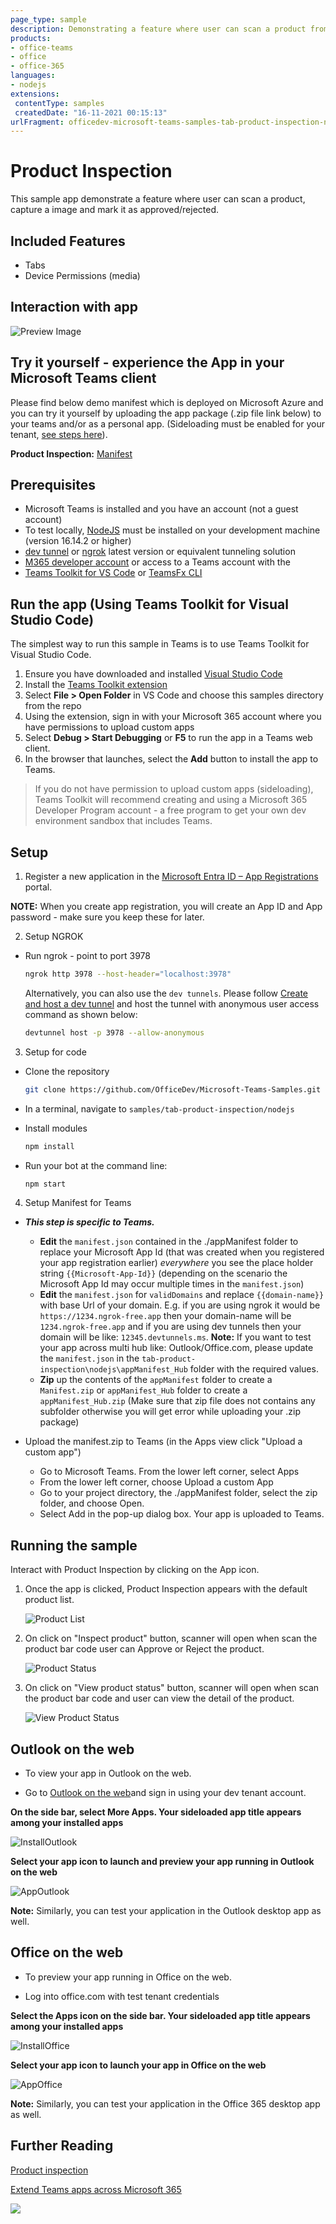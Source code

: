 ```yaml
---
page_type: sample
description: Demonstrating a feature where user can scan a product from teams tab and mark it as approved/rejected.
products:
- office-teams
- office
- office-365
languages:
- nodejs
extensions:
 contentType: samples
 createdDate: "16-11-2021 00:15:13"
urlFragment: officedev-microsoft-teams-samples-tab-product-inspection-nodejs
---
```


# Product Inspection

This sample app demonstrate a feature where user can scan a product, capture a image and mark it as approved/rejected.

 ## Included Features
* Tabs
* Device Permissions (media)
	
## Interaction with app

![Preview Image](Images/Preview.gif)

## Try it yourself - experience the App in your Microsoft Teams client
Please find below demo manifest which is deployed on Microsoft Azure and you can try it yourself by uploading the app package (.zip file link below) to your teams and/or as a personal app. (Sideloading must be enabled for your tenant, [see steps here](https://docs.microsoft.com/microsoftteams/platform/concepts/build-and-test/prepare-your-o365-tenant#enable-custom-teams-apps-and-turn-on-custom-app-uploading)).

**Product Inspection:** [Manifest](/samples/tab-product-inspection/csharp/demo-manifest/Tab-Product-Inspection.zip)

## Prerequisites

- Microsoft Teams is installed and you have an account (not a guest account)
- To test locally, [NodeJS](https://nodejs.org/en/download/) must be installed on your development machine (version 16.14.2  or higher)
- [dev tunnel](https://learn.microsoft.com/en-us/azure/developer/dev-tunnels/get-started?tabs=windows) or [ngrok](https://ngrok.com/) latest version or equivalent tunneling solution
- [M365 developer account](https://docs.microsoft.com/microsoftteams/platform/concepts/build-and-test/prepare-your-o365-tenant) or access to a Teams account with the 
- [Teams Toolkit for VS Code](https://marketplace.visualstudio.com/items?itemName=TeamsDevApp.ms-teams-vscode-extension) or [TeamsFx CLI](https://learn.microsoft.com/microsoftteams/platform/toolkit/teamsfx-cli?pivots=version-one)

## Run the app (Using Teams Toolkit for Visual Studio Code)

The simplest way to run this sample in Teams is to use Teams Toolkit for Visual Studio Code.

1. Ensure you have downloaded and installed [Visual Studio Code](https://code.visualstudio.com/docs/setup/setup-overview)
1. Install the [Teams Toolkit extension](https://marketplace.visualstudio.com/items?itemName=TeamsDevApp.ms-teams-vscode-extension)
1. Select **File > Open Folder** in VS Code and choose this samples directory from the repo
1. Using the extension, sign in with your Microsoft 365 account where you have permissions to upload custom apps
1. Select **Debug > Start Debugging** or **F5** to run the app in a Teams web client.
1. In the browser that launches, select the **Add** button to install the app to Teams.
> If you do not have permission to upload custom apps (sideloading), Teams Toolkit will recommend creating and using a Microsoft 365 Developer Program account - a free program to get your own dev environment sandbox that includes Teams.

## Setup

1. Register a new application in the [Microsoft Entra ID – App Registrations](https://go.microsoft.com/fwlink/?linkid=2083908) portal.

**NOTE:** When you create app registration, you will create an App ID and App password - make sure you keep these for later.

2. Setup NGROK
 - Run ngrok - point to port 3978

   ```bash
   ngrok http 3978 --host-header="localhost:3978"
   ```  

   Alternatively, you can also use the `dev tunnels`. Please follow [Create and host a dev tunnel](https://learn.microsoft.com/en-us/azure/developer/dev-tunnels/get-started?tabs=windows) and host the tunnel with anonymous user access command as shown below:

   ```bash
   devtunnel host -p 3978 --allow-anonymous
   ```

3. Setup for code

  - Clone the repository

    ```bash
    git clone https://github.com/OfficeDev/Microsoft-Teams-Samples.git
    ```
  
 - In a terminal, navigate to `samples/tab-product-inspection/nodejs`

 - Install modules

    ```bash
    npm install
    ```

 - Run your bot at the command line:

    ```bash
    npm start
    ```
4. Setup Manifest for Teams
- __*This step is specific to Teams.*__
    - **Edit** the `manifest.json` contained in the ./appManifest folder to replace your Microsoft App Id (that was created when you registered your app registration earlier) *everywhere* you see the place holder string `{{Microsoft-App-Id}}` (depending on the scenario the Microsoft App Id may occur multiple times in the `manifest.json`)
    - **Edit** the `manifest.json` for `validDomains` and replace `{{domain-name}}` with base Url of your domain. E.g. if you are using ngrok it would be `https://1234.ngrok-free.app` then your domain-name will be `1234.ngrok-free.app` and if you are using dev tunnels then your domain will be like: `12345.devtunnels.ms`.
    **Note:** If you want to test your app across multi hub like: Outlook/Office.com, please update the `manifest.json` in the `tab-product-inspection\nodejs\appManifest_Hub` folder with the required values.
    - **Zip** up the contents of the `appManifest` folder to create a `Manifest.zip` or `appManifest_Hub` folder to create a `appManifest_Hub.zip` (Make sure that zip file does not contains any subfolder otherwise you will get error while uploading your .zip package)

- Upload the manifest.zip to Teams (in the Apps view click "Upload a custom app")
   - Go to Microsoft Teams. From the lower left corner, select Apps
   - From the lower left corner, choose Upload a custom App
   - Go to your project directory, the ./appManifest folder, select the zip folder, and choose Open.
   - Select Add in the pop-up dialog box. Your app is uploaded to Teams.

## Running the sample

Interact with Product Inspection by clicking on the App icon.

1. Once the app is clicked, Product Inspection appears with the default product list.

   ![Product List](Images/product-list.png)
   
2. On click on "Inspect product" button, scanner will open when scan the product bar code user can Approve or Reject the product.

	![Product Status](Images/product-status.png)

3. On click on "View product status" button, scanner will open when scan the product bar code and user can view the detail of the product.

   ![View Product Status](Images/view-product-status.png)

## Outlook on the web

- To view your app in Outlook on the web.

- Go to [Outlook on the web](https://outlook.office.com/mail/)and sign in using your dev tenant account.

**On the side bar, select More Apps. Your sideloaded app title appears among your installed apps**

![InstallOutlook](Images/InstallOutlook.png)

**Select your app icon to launch and preview your app running in Outlook on the web**

![AppOutlook](Images/AppOutlook.png)

**Note:** Similarly, you can test your application in the Outlook desktop app as well.

## Office on the web

- To preview your app running in Office on the web.

- Log into office.com with test tenant credentials

**Select the Apps icon on the side bar. Your sideloaded app title appears among your installed apps**

![InstallOffice](Images/InstallOffice.png)

**Select your app icon to launch your app in Office on the web**

![AppOffice](Images/AppOffice.png)

**Note:** Similarly, you can test your application in the Office 365 desktop app as well.

## Further Reading

[Product inspection](https://learn.microsoft.com/power-apps/teams/inspection)

[Extend Teams apps across Microsoft 365](https://learn.microsoft.com/microsoftteams/platform/m365-apps/overview)

<img src="https://pnptelemetry.azurewebsites.net/microsoft-teams-samples/samples/tab-product-inspection-nodejs" />